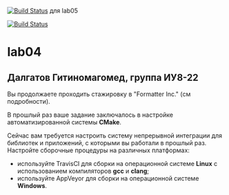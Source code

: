 [![Build Status](https://www.travis-ci.com/dgt20u186/lab05.svg?branch=main)](https://www.travis-ci.com/dgt20u186/lab05) для lab05

[![Build Status](https://travis-ci.org/dgt20u186/lab04.svg?branch=master)](https://travis-ci.org/dgt20u186/lab04)
# lab04
## Далгатов Гитиномагомед, группа ИУ8-22

Вы продолжаете проходить стажировку в "Formatter Inc." (см подробности).

В прошлый раз ваше задание заключалось в настройке автоматизированной системы **CMake**.

Сейчас вам требуется настроить систему непрерывной интеграции для библиотек и приложений, с которыми вы работали в прошлый раз. Настройте сборочные процедуры на различных платформах:

  + используйте TravisCI для сборки на операционной системе **Linux** с использованием компиляторов **gcc** и **clang**;
  + используйте AppVeyor для сборки на операционной системе **Windows**.
